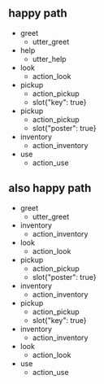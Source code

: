 ## happy path
* greet
  - utter_greet
* help
  - utter_help
* look
  - action_look
* pickup
  - action_pickup
  - slot{"key": true}
* pickup
  - action_pickup
  - slot{"poster": true}
* inventory
  - action_inventory
* use
  - action_use

## also happy path
* greet
  - utter_greet
* inventory
  - action_inventory
* look
  - action_look
* pickup
  - action_pickup
  - slot{"poster": true}
* inventory
  - action_inventory
* pickup
  - action_pickup
  - slot{"key": true}
* inventory
  - action_inventory
* look
  - action_look
* use
  - action_use
